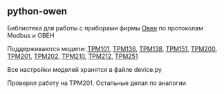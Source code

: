 ## python-owen ##

Библиотека для работы с приборами фирмы [Овен] по протоколам Modbus и ОВЕН

Поддерживаются модели: [ТРМ101], [ТРМ136], [ТРМ138], [ТРМ151], [ТРМ200], [ТРМ201], [ТРМ202], [ТРМ210], [ТРМ212], [ТРМ251]

Все настройки моделей хранятся в файле device.py

Проверял работу на ТРМ201. Остальные делал по аналогии

[Овен]:   https://owen.ru
[ТРМ101]: https://owen.ru/product/trm101
[ТРМ136]: https://owen.ru/product/trm136
[ТРМ138]: https://owen.ru/product/trm138
[ТРМ151]: https://owen.ru/product/trm151
[ТРМ200]: https://owen.ru/product/trm200
[ТРМ201]: https://owen.ru/product/trm201
[ТРМ202]: https://owen.ru/product/trm202
[ТРМ210]: https://owen.ru/product/trm210
[ТРМ212]: https://owen.ru/product/trm212
[ТРМ251]: https://owen.ru/product/trm251
